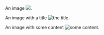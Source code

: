 An image ![](image.png).

An image with a title ![](image.png "the title").

An image with some content ![some content](image.png).
